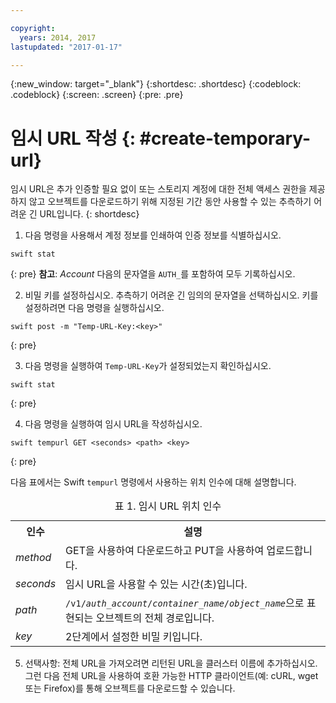 ```yaml
---

copyright:
  years: 2014, 2017
lastupdated: "2017-01-17"

---
```


{:new_window: target="_blank"}
{:shortdesc: .shortdesc}
{:codeblock: .codeblock}
{:screen: .screen}
{:pre: .pre}


# 임시 URL 작성 {: #create-temporary-url}

임시 URL은 추가 인증할 필요 없이 또는 스토리지 계정에 대한 전체 액세스 권한을 제공하지 않고 오브젝트를 다운로드하기 위해 지정된 기간 동안 사용할 수 있는 추측하기 어려운 긴 URL입니다.
{: shortdesc}


1. 다음 명령을 사용해서 계정 정보를 인쇄하여 인증 정보를 식별하십시오. 

  ```
swift stat
```
  {: pre}
  **참고**: *Account* 다음의 문자열을 `AUTH_`를 포함하여 모두 기록하십시오.

2. 비밀 키를 설정하십시오. 추측하기 어려운 긴 임의의 문자열을 선택하십시오.  키를 설정하려면 다음 명령을 실행하십시오. 

  ```
swift post -m "Temp-URL-Key:<key>"
```
  {: pre}

3. 다음 명령을 실행하여 `Temp-URL-Key`가 설정되었는지 확인하십시오. 

  ```
swift stat
```
  {: pre}

4. 다음 명령을 실행하여 임시 URL을 작성하십시오. 

  ```
swift tempurl GET <seconds> <path> <key>
```
  {: pre}

  다음 표에서는 Swift `tempurl` 명령에서 사용하는 위치 인수에 대해 설명합니다. 
  <table>
  <caption> 표 1. 임시 URL 위치 인수</caption>
    <tr>
      <th> 인수 </th>
      <th> 설명 </th>
    </tr>
    <tr>
      <td> <i> method </i> </td>
      <td> GET을 사용하여 다운로드하고 PUT을 사용하여 업로드합니다. </td>
    </tr>
    <tr>
      <td> <i> seconds </i> </td>
      <td> 임시 URL을 사용할 수 있는 시간(초)입니다. </td>
    </tr>
    <tr>
      <td> <i> path </i> </td>
      <td> <code>/v1/<i>auth_account</i>/<i>container_name</i>/<i>object_name</i></code>으로 표현되는 오브젝트의 전체 경로입니다. </td>
    </tr>
    <tr>
      <td> <i> key </i> </td>
      <td> 2단계에서 설정한 비밀 키입니다. </td>
    </tr>
  </table>

5. 선택사항: 전체 URL을 가져오려면 리턴된 URL을 클러스터 이름에 추가하십시오. 그런 다음 전체 URL을 사용하여 호환 가능한 HTTP 클라이언트(예: cURL, wget 또는 Firefox)를 통해 오브젝트를 다운로드할 수 있습니다. 
